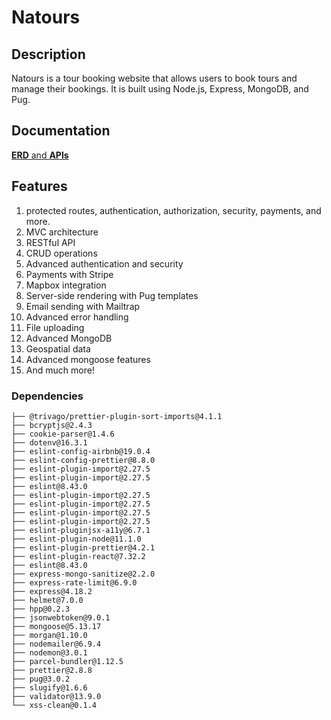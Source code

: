 # Natours

## Description

Natours is a tour booking website that allows users to book tours and manage their bookings. It is built using Node.js, Express, MongoDB, and Pug.

## Documentation

[**ERD** and **APIs**](/docs/ERD-natours.md)

## Features

1. protected routes, authentication, authorization, security, payments, and more.
2. MVC architecture
3. RESTful API
4. CRUD operations
5. Advanced authentication and security
6. Payments with Stripe
7. Mapbox integration
8. Server-side rendering with Pug templates
9. Email sending with Mailtrap
10. Advanced error handling
11. File uploading
12. Advanced MongoDB
13. Geospatial data
14. Advanced mongoose features
15. And much more!

### Dependencies

```
├── @trivago/prettier-plugin-sort-imports@4.1.1
├── bcryptjs@2.4.3
├── cookie-parser@1.4.6
├── dotenv@16.3.1
├── eslint-config-airbnb@19.0.4
├── eslint-config-prettier@8.8.0
├── eslint-plugin-import@2.27.5
├── eslint-plugin-import@2.27.5
├── eslint@8.43.0
├── eslint-plugin-import@2.27.5
├── eslint-plugin-import@2.27.5
├── eslint-plugin-import@2.27.5
├── eslint-plugin-import@2.27.5
├── eslint-pluginjsx-a11y@6.7.1
├── eslint-plugin-node@11.1.0
├── eslint-plugin-prettier@4.2.1
├── eslint-plugin-react@7.32.2
├── eslint@8.43.0
├── express-mongo-sanitize@2.2.0
├── express-rate-limit@6.9.0
├── express@4.18.2
├── helmet@7.0.0
├── hpp@0.2.3
├── jsonwebtoken@9.0.1
├── mongoose@5.13.17
├── morgan@1.10.0
├── nodemailer@6.9.4
├── nodemon@3.0.1
├── parcel-bundler@1.12.5
├── prettier@2.8.8
├── pug@3.0.2
├── slugify@1.6.6
├── validator@13.9.0
└── xss-clean@0.1.4
```
